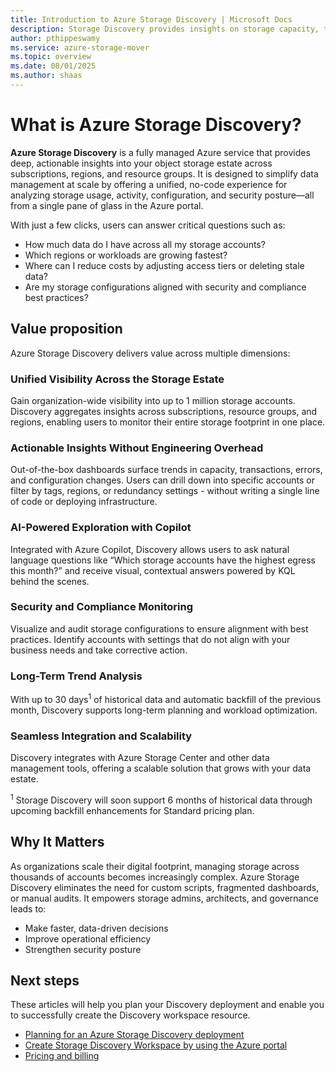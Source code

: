 ```yaml
---
title: Introduction to Azure Storage Discovery | Microsoft Docs
description: Storage Discovery provides insights on storage capacity, transactions, and configurations - providing visibility into their storage estate at entire organization level and aiding business decisions.
author: pthippeswamy
ms.service: azure-storage-mover
ms.topic: overview
ms.date: 08/01/2025
ms.author: shaas
---
```


# What is Azure Storage Discovery?

**Azure Storage Discovery** is a fully managed Azure service that provides deep, actionable insights into your object storage estate across subscriptions, regions, and resource groups. It is designed to simplify data management at scale by offering a unified, no-code experience for analyzing storage usage, activity, configuration, and security posture—all from a single pane of glass in the Azure portal.

With just a few clicks, users can answer critical questions such as:
- How much data do I have across all my storage accounts?
- Which regions or workloads are growing fastest?
- Where can I reduce costs by adjusting access tiers or deleting stale data?
- Are my storage configurations aligned with security and compliance best practices?

## Value proposition
Azure Storage Discovery delivers value across multiple dimensions:

### Unified Visibility Across the Storage Estate
Gain organization-wide visibility into up to 1 million storage accounts. Discovery aggregates insights across subscriptions, resource groups, and regions, enabling users to monitor their entire storage footprint in one place.

### Actionable Insights Without Engineering Overhead
Out-of-the-box dashboards surface trends in capacity, transactions, errors, and configuration changes. Users can drill down into specific accounts or filter by tags, regions, or redundancy settings - without writing a single line of code or deploying infrastructure.

### AI-Powered Exploration with Copilot
Integrated with Azure Copilot, Discovery allows users to ask natural language questions like “Which storage accounts have the highest egress this month?” and receive visual, contextual answers powered by KQL behind the scenes.

### Security and Compliance Monitoring
Visualize and audit storage configurations to ensure alignment with best practices. Identify accounts with settings that do not align with your business needs and take corrective action.

### Long-Term Trend Analysis
With up to 30 days<sup>1</sup> of historical data and automatic backfill of the previous month, Discovery supports long-term planning and workload optimization.

### Seamless Integration and Scalability
Discovery integrates with Azure Storage Center and other data management tools, offering a scalable solution that grows with your data estate.

<sup>1</sup> Storage Discovery will soon support 6 months of historical data through upcoming backfill enhancements for Standard pricing plan.

## Why It Matters

As organizations scale their digital footprint, managing storage across thousands of accounts becomes increasingly complex. Azure Storage Discovery eliminates the need for custom scripts, fragmented dashboards, or manual audits. It empowers storage admins, architects, and governance leads to:
- Make faster, data-driven decisions
- Improve operational efficiency
- Strengthen security posture

## Next steps

These articles will help you plan your Discovery deployment and enable you to successfully create the Discovery workspace resource.

- [Planning for an Azure Storage Discovery deployment](deploy-planning.md)
- [Create Storage Discovery Workspace by using the Azure portal](create-workspace.md)
- [Pricing and billing](pricing.md)